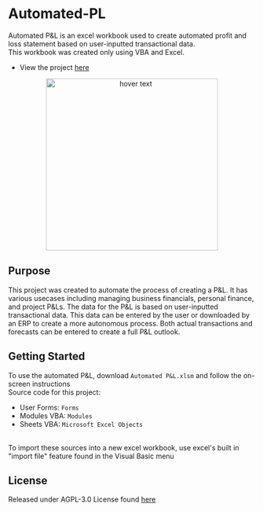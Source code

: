 # Automated-PL
 
 Automated P&L is an excel workbook used to create automated profit and loss statement based on user-inputted transactional data. <br/>
 This workbook was created only using VBA and Excel.

 * View the project [here](https://nicholaslukas.com/automated-pl)

<p align="center">
  <img src="https://cdn.myportfolio.com/e202125a-e160-4e2d-abee-94d517afa19f/6f7a096a-6977-4050-81e8-3f0430b20f1c_rw_1920.gif?h=db83ae92199d808f9a3aff6d500e184b" width="350" title="hover text">
</p>


## Purpose
This project was created to automate the process of creating a P&L. It has various usecases including managing business financials, personal finance, and project P&Ls. The data for the P&L is based on user-inputted transactional data. This data can be entered by the user or downloaded by an ERP to create a more autonomous process. Both actual transactions and forecasts can be entered to create a full P&L outlook.

## Getting Started
To use the automated P&L, download `Automated P&L.xlsm` and follow the on-screen instructions
<br/>
Source code for this project:
* User Forms: `Forms`
* Modules VBA: `Modules`
* Sheets VBA: `Microsoft Excel Objects`
<br/>
To import these sources into a new excel workbook, use excel's built in "import file" feature found in the Visual Basic menu

## License
Released under AGPL-3.0 License found [here](https://opensource.org/licenses/AGPL-3.0)